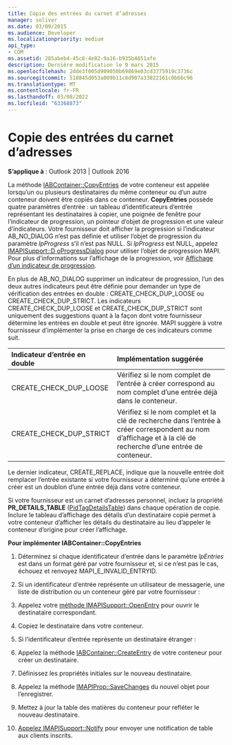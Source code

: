 ```yaml
---
title: Copie des entrées du carnet d’adresses
manager: soliver
ms.date: 03/09/2015
ms.audience: Developer
ms.localizationpriority: medium
api_type:
- COM
ms.assetid: 285abeb4-45c8-4e82-9a16-b935b4651afe
description: Dernière modification le 9 mars 2015
ms.openlocfilehash: 2dde3f005d909050b69869e03cd3775919c3736c
ms.sourcegitcommit: 518845d053a009b11c8d907a33822161c0b6bc96
ms.translationtype: MT
ms.contentlocale: fr-FR
ms.lasthandoff: 03/08/2022
ms.locfileid: "63368873"
---
```

# <a name="copying-address-book-entries"></a>Copie des entrées du carnet d’adresses

  
  
**S’applique à** : Outlook 2013 | Outlook 2016 
  
La méthode [IABContainer::CopyEntries](iabcontainer-copyentries.md) de votre conteneur est appelée lorsqu’un ou plusieurs destinataires du même conteneur ou d’un autre conteneur doivent être copiés dans ce conteneur. **CopyEntries** possède quatre paramètres d’entrée : un tableau d’identificateurs d’entrée représentant les destinataires à copier, une poignée de fenêtre pour l’indicateur de progression, un pointeur d’objet de progression et une valeur d’indicateurs. Votre fournisseur doit afficher la progression si l’indicateur AB_NO_DIALOG n’est pas définie et utiliser l’objet de progression du paramètre _lpProgress_ s’il n’est pas NULL. Si  _lpProgress_ est NULL, appelez [IMAPISupport::D oProgressDialog](imapisupport-doprogressdialog.md) pour utiliser l’objet de progression MAPI. Pour plus d’informations sur l’affichage de la progression, voir [Affichage d’un indicateur de progression](mapi-progress-indicators.md).
  
En plus de AB_NO_DIALOG supprimer un indicateur de progression, l’un des deux autres indicateurs peut être définie pour demander un type de vérification des entrées en double : CREATE_CHECK_DUP_LOOSE ou CREATE_CHECK_DUP_STRICT. Les indicateurs CREATE_CHECK_DUP_LOOSE et CREATE_CHECK_DUP_STRICT sont uniquement des suggestions quant à la façon dont votre fournisseur détermine les entrées en double et peut être ignorée. MAPI suggère à votre fournisseur d’implémenter la prise en charge de ces indicateurs comme suit.
  
|**Indicateur d’entrée en double**|**Implémentation suggérée**|
|:-----|:-----|
|CREATE_CHECK_DUP_LOOSE  <br/> |Vérifiez si le nom complet de l’entrée à créer correspond au nom complet d’une entrée déjà dans le conteneur. |
|CREATE_CHECK_DUP_STRICT  <br/> |Vérifiez si le nom complet et la clé de recherche dans l’entrée à créer correspondent au nom d’affichage et à la clé de recherche d’une entrée de conteneur. |
   
Le dernier indicateur, CREATE_REPLACE, indique que la nouvelle entrée doit remplacer l’entrée existante si votre fournisseur a déterminé qu’une entrée à créer est un doublon d’une entrée déjà dans votre conteneur. 
  
Si votre fournisseur est un carnet d’adresses personnel, incluez la propriété **PR_DETAILS_TABLE** ([PidTagDetailsTable](pidtagdetailstable-canonical-property.md)) dans chaque opération de copie. Inclure le tableau d’affichage des détails d’un destinataire copié permet à votre conteneur d’afficher les détails du destinataire au lieu d’appeler le conteneur d’origine pour créer l’affichage.
  
 **Pour implémenter IABContainer::CopyEntries**
  
1. Déterminez si chaque identificateur d’entrée dans le paramètre _lpEntries_ est dans un format géré par votre fournisseur et, si ce n’est pas le cas, échouez et renvoyez MAPI_E_INVALID_ENTRYID. 
    
2. Si un identificateur d’entrée représente un utilisateur de messagerie, une liste de distribution ou un conteneur géré par votre fournisseur :
    
1. Appelez votre [méthode IMAPISupport::OpenEntry](imapisupport-openentry.md) pour ouvrir le destinataire correspondant. 
    
2. Copiez le destinataire dans votre conteneur. 
    
3. Si l’identificateur d’entrée représente un destinataire étranger :
    
1. Appelez la méthode [IABContainer::CreateEntry](iabcontainer-createentry.md) de votre conteneur pour créer un destinataire. 
    
2. Définissez les propriétés initiales sur le nouveau destinataire.
    
4. Appelez la méthode [IMAPIProp::SaveChanges](imapiprop-savechanges.md) du nouvel objet pour l’enregistrer. 
    
5. Mettez à jour la table des matières du conteneur pour refléter le nouveau destinataire. 
    
6. [Appelez IMAPISupport::Notify](imapisupport-notify.md) pour envoyer une notification de table aux clients inscrits. 
    

